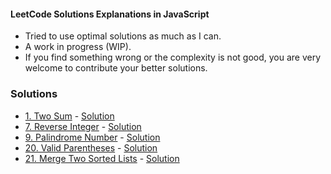 #### LeetCode Solutions Explanations in JavaScript
* Tried to use optimal solutions as much as I can.
* A work in progress (WIP).
* If you find something wrong or the complexity is not good, you are very welcome to contribute your better solutions.

### Solutions

* [1. Two Sum](https://leetcode.com/problems/two-sum/) - [Solution](./Easy/1.%20Two%20Sum)
* [7. Reverse Integer](https://leetcode.com/problems/reverse-integer/) - [Solution](/Easy/7.%20Reverse%20Integer)
* [9. Palindrome Number](https://leetcode.com/problems/palindrome-number/) - [Solution](/Easy/9.%20Palindrome%20Number)
* [20. Valid Parentheses](https://leetcode.com/problems/valid-parentheses/) - [Solution](/Easy/20.%20Valid%20Parentheses%20)
* [21. Merge Two Sorted Lists](https://leetcode.com/problems/merge-two-sorted-lists/) - [Solution](/Easy/21.%20Merge%20Two%20Sorted%20Lists0)